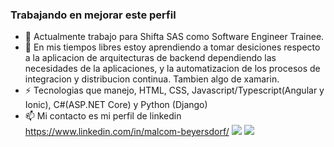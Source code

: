 ### Trabajando en mejorar este perfil 

<!--
**MalcomBeyersdorf/MalcomBeyersdorf** is a ✨ _special_ ✨ repository because its `README.md` (this file) appears on your GitHub profile.

Here are some ideas to get you started:

- 🔭 I’m currently working on ...
- 🌱 I’m currently learning ...
- 👯 I’m looking to collaborate on ...
- 🤔 I’m looking for help with ...
- 💬 Ask me about ...
- 📫 How to reach me: ...
- 😄 Pronouns: ...
- ⚡ Fun fact: ...
-->
- 🔭 Actualmente trabajo para Shifta SAS como Software Engineer Trainee.
- 🌱 En mis tiempos libres estoy aprendiendo a tomar desiciones respecto a la aplicacion de arquitecturas de backend dependiendo las necesidades de la aplicaciones, y la automatizacion de los procesos de integracion y distribucion continua. Tambien algo de xamarin.
- ⚡ Tecnologias que manejo, HTML, CSS, Javascript/Typescript(Angular y Ionic), C#(ASP.NET Core) y Python (Django)
- 📫 Mi contacto es mi perfil de linkedin https://www.linkedin.com/in/malcom-beyersdorf/
![](https://github.com/MalcomBeyersdorf/github-stats/blob/master/generated/overview.svg)
![](https://github.com/MalcomBeyersdorf/github-stats/blob/master/generated/languages.svg)
